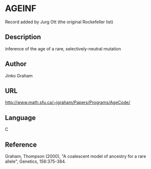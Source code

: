 # AGEINF
Record added by Jurg Ott (the original Rockefeller list)

## Description
inference of the age of a rare, selectively-neutral mutation

## Author
Jinko Graham

## URL
http://www.math.sfu.ca/~jgraham/Papers/Programs/AgeCode/

## Language
C

## Reference
Graham, Thompson (2000), "A coalescent model of ancestry for a rare allele", Genetics, 156:375-384.